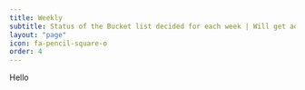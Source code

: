 ```yaml
---
title: Weekly
subtitle: Status of the Bucket list decided for each week | Will get added on to the next week if left incomplete
layout: "page"
icon: fa-pencil-square-o
order: 4
---
```

Hello